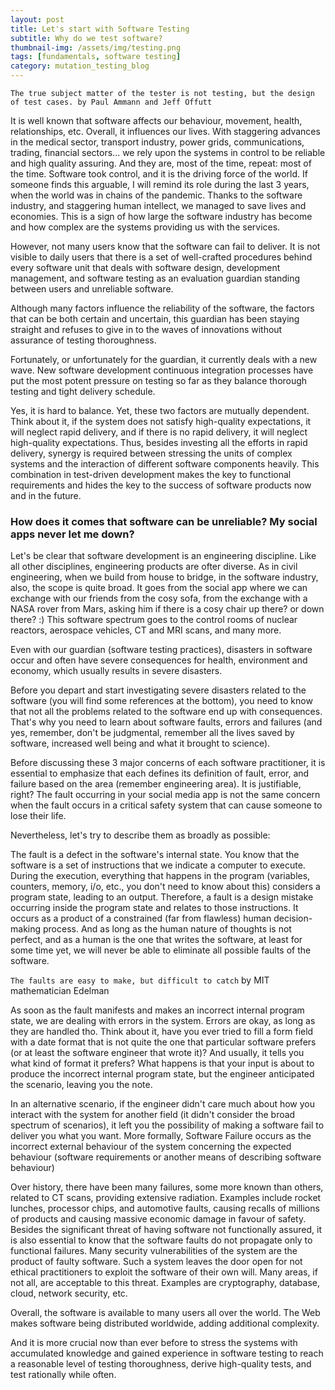 ```yaml
---
layout: post
title: Let's start with Software Testing
subtitle: Why do we test software?
thumbnail-img: /assets/img/testing.png
tags: [fundamentals, software testing]
category: mutation_testing_blog
---
```


```The true subject matter of the tester is not testing, but the design of test cases. by Paul Ammann and Jeff Offutt```

It is well known that software affects our behaviour, movement, health, relationships, etc. Overall, it influences our lives. With staggering advances in the medical sector, transport industry, power grids, communications, trading, financial sectors... we rely upon the systems in control to be reliable and high quality assuring. And they are, most of the time, repeat: most of the time. 
Software took control, and it is the driving force of the world. If someone finds this arguable, I will remind its role during the last 3 years, when the world was in chains of the pandemic.
Thanks to the software industry, and staggering human intellect, we managed to save lives and economies. This is a sign of how large the software industry has become and how complex are the systems providing us with the services.

However, not many users know that the software can fail to deliver. It is not visible to daily users that there is a set of well-crafted procedures behind every software unit that deals with software design, development management, and software testing as an evaluation guardian standing between users and unreliable software.

Although many factors influence the reliability of the software, the factors that can be both certain and uncertain, this guardian has been staying straight and refuses to give in to the waves of innovations without assurance of testing thoroughness.

Fortunately, or unfortunately for the guardian, it currently deals with a new wave. New software development continuous integration processes have put the most potent pressure on testing so far as they balance thorough testing and tight delivery schedule. 

Yes, it is hard to balance. Yet, these two factors are mutually dependent. Think about it, if the system does not satisfy high-quality expectations, it will neglect rapid delivery, and if there is no rapid delivery, it will neglect high-quality expectations. Thus, besides investing all the efforts in rapid delivery, synergy is required between stressing the units of complex systems and the interaction of different software components heavily.
This combination in test-driven development makes the key to functional requirements and hides the key to the success of software products now and in the future.

### How does it comes that software can be unreliable? My social apps never let me down?

Let's be clear that software development is an engineering discipline. Like all other disciplines, engineering products are ofter diverse. 
As in civil engineering, when we build from house to bridge, in the software industry, also, the scope is quite broad. It goes from the social app where we can exchange with our friends from the cosy sofa, from the exchange with a NASA rover from Mars, asking him if there is a cosy chair up there? or down there? :) 
This software spectrum goes to the control rooms of nuclear reactors, aerospace vehicles, CT and MRI scans, and many more.

Even with our guardian (software testing practices), disasters in software occur and often have severe consequences for health, environment and economy, which usually results in severe disasters. 

Before you depart and start investigating severe disasters related to the software (you will find some references at the bottom), you need to know that not all the problems related to the software end up with consequences.
That's why you need to learn about software faults, errors and failures (and yes, remember, don't be judgmental, remember all the lives saved by software, increased well being and what it brought to science).

Before discussing these 3 major concerns of each software practitioner, it is essential to emphasize that each defines its definition of fault, error, and failure based on the area (remember engineering area).
It is justifiable, right? The fault occurring in your social media app is not the same concern when the fault occurs in a critical safety system that can cause someone to lose their life.

Nevertheless, let's try to describe them as broadly as possible:

The fault is a defect in the software's internal state. You know that the software is a set of instructions that we indicate a computer to execute.
During the execution, everything that happens in the program (variables, counters, memory, i/o, etc., you don't need to know about this) considers a program state, leading to an output.
Therefore, a fault is a design mistake occurring inside the program state and relates to those instructions. It occurs as a product of a constrained (far from flawless) human decision-making process.
And as long as the human nature of thoughts is not perfect, and as a human is the one that writes the software, at least for some time yet, we will never be able to eliminate all possible faults of the software.

```The faults are easy to make, but difficult to catch``` by MIT mathematician Edelman

As soon as the fault manifests and makes an incorrect internal program state, we are dealing with errors in the system. Errors are okay, as long as they are handled tho.
Think about it, have you ever tried to fill a form field with a date format that is not quite the one that particular software prefers (or at least the software engineer that wrote it)? And usually, it tells you what kind of format it prefers? 
What happens is that your input is about to produce the incorrect internal program state, but the engineer anticipated the scenario, leaving you the note.

In an alternative scenario, if the engineer didn't care much about how you interact with the system for another field (it didn't consider the broad spectrum of scenarios), it left you the possibility of making a software fail to deliver you what you want. More formally, Software Failure occurs as the incorrect external behaviour of the system concerning the expected behaviour (software requirements or another means of describing software behaviour)

Over history, there have been many failures, some more known than others, related to CT scans, providing extensive radiation. Examples include rocket lunches, processor chips, and automotive faults, causing recalls of millions of products and causing massive economic damage in favour of safety.
Besides the significant threat of having software not functionally assured, it is also essential to know that the software faults do not propagate only to functional failures.
Many security vulnerabilities of the system are the product of faulty software. Such a system leaves the door open for not ethical practitioners to exploit the software of their own will.
Many areas, if not all, are acceptable to this threat. Examples are cryptography, database, cloud, network security, etc.

Overall, the software is available to many users all over the world. The Web makes software being distributed worldwide, adding additional complexity.

And it is more crucial now than ever before to stress the systems with accumulated knowledge and gained experience in software testing to reach a reasonable level of testing thoroughness, derive high-quality tests, and test rationally while often. 



  